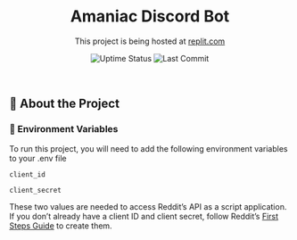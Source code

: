 <div align="center">

<h1>Amaniac Discord Bot</h1>

<p>
  This project is being hosted at <a href="https://replit.com/~">replit.com</a>
</p>

<!-- Badges -->

![Uptime Status](https://badgen.net/uptime-robot/status/m791126604-fa6eb397950b1577faf0a9be)
![Last Commit](https://img.shields.io/github/last-commit/fevazquez/Amaniac)
</div>

<br />

<!-- About the Project -->
## :star2: About the Project


<!-- Env Variables -->
### :key: Environment Variables

To run this project, you will need to add the following environment variables to your .env file

`client_id`

`client_secret`

These two values are needed to access Reddit’s API as a script application. If you don’t already have a client ID and client secret, follow Reddit’s <a href="https://github.com/reddit-archive/reddit/wiki/OAuth2-Quick-Start-Example#first-steps">First Steps Guide</a> to create them.

